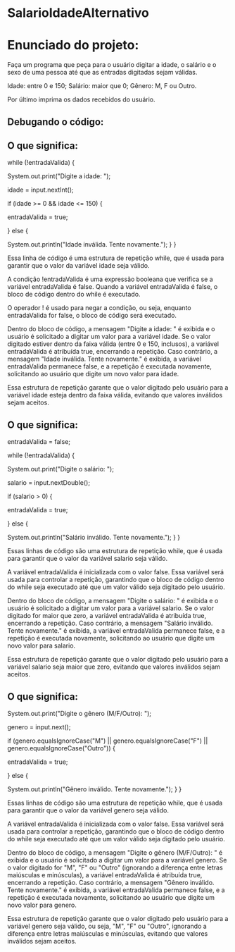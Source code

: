 # SalarioIdadeAlternativo

<h1>Enunciado do projeto:</h1>

Faça um programa que peça para o usuário digitar a idade, o salário e o sexo de uma pessoa até que as entradas digitadas sejam válidas.

Idade: entre 0 e 150; Salário: maior que 0; Gênero: M, F ou Outro.

Por último imprima os dados recebidos do usuário.

<h2>Debugando o código:</h2>

<h2>O que significa:</h2>

while (!entradaValida) {

System.out.print("Digite a idade: ");

idade = input.nextInt();

if (idade >= 0 && idade <= 150) {

entradaValida = true;

} else {

 System.out.println("Idade inválida. Tente novamente.");
 }
 }
 
 
 Essa linha de código é uma estrutura de repetição while, que é usada para garantir que o valor da variável idade seja válido.

A condição !entradaValida é uma expressão booleana que verifica se a variável entradaValida é false. Quando a variável entradaValida é false, o bloco de código dentro do while é executado.

O operador ! é usado para negar a condição, ou seja, enquanto entradaValida for false, o bloco de código será executado.

Dentro do bloco de código, a mensagem "Digite a idade: " é exibida e o usuário é solicitado a digitar um valor para a variável idade. Se o valor digitado estiver dentro da faixa válida (entre 0 e 150, inclusos), a variável entradaValida é atribuída true, encerrando a repetição. Caso contrário, a mensagem "Idade inválida. Tente novamente." é exibida, a variável entradaValida permanece false, e a repetição é executada novamente, solicitando ao usuário que digite um novo valor para idade.

Essa estrutura de repetição garante que o valor digitado pelo usuário para a variável idade esteja dentro da faixa válida, evitando que valores inválidos sejam aceitos.



<h2>O que significa:</h2>

entradaValida = false;

 while (!entradaValida) {
 
 System.out.print("Digite o salário: ");
            
 salario = input.nextDouble();
            
 if (salario > 0) {
            
 entradaValida = true;
                
 } else {
            
 System.out.println("Salário inválido. Tente novamente.");
 }
 }
 
 Essas linhas de código são uma estrutura de repetição while, que é usada para garantir que o valor da variável salario seja válido.

A variável entradaValida é inicializada com o valor false. Essa variável será usada para controlar a repetição, garantindo que o bloco de código dentro do while seja executado até que um valor válido seja digitado pelo usuário.

Dentro do bloco de código, a mensagem "Digite o salário: " é exibida e o usuário é solicitado a digitar um valor para a variável salario. Se o valor digitado for maior que zero, a variável entradaValida é atribuída true, encerrando a repetição. Caso contrário, a mensagem "Salário inválido. Tente novamente." é exibida, a variável entradaValida permanece false, e a repetição é executada novamente, solicitando ao usuário que digite um novo valor para salario.

Essa estrutura de repetição garante que o valor digitado pelo usuário para a variável salario seja maior que zero, evitando que valores inválidos sejam aceitos.


<h2>O que significa:</h2>

 System.out.print("Digite o gênero (M/F/Outro): ");
 
 genero = input.next();
            
 if (genero.equalsIgnoreCase("M") || genero.equalsIgnoreCase("F") || genero.equalsIgnoreCase("Outro")) {
            
 entradaValida = true;
                
 } else {
            
 System.out.println("Gênero inválido. Tente novamente.");
 }
 }
 
 
 Essas linhas de código são uma estrutura de repetição while, que é usada para garantir que o valor da variável genero seja válido.

A variável entradaValida é inicializada com o valor false. Essa variável será usada para controlar a repetição, garantindo que o bloco de código dentro do while seja executado até que um valor válido seja digitado pelo usuário.

Dentro do bloco de código, a mensagem "Digite o gênero (M/F/Outro): " é exibida e o usuário é solicitado a digitar um valor para a variável genero. Se o valor digitado for "M", "F" ou "Outro" (ignorando a diferença entre letras maiúsculas e minúsculas), a variável entradaValida é atribuída true, encerrando a repetição. Caso contrário, a mensagem "Gênero inválido. Tente novamente." é exibida, a variável entradaValida permanece false, e a repetição é executada novamente, solicitando ao usuário que digite um novo valor para genero.

Essa estrutura de repetição garante que o valor digitado pelo usuário para a variável genero seja válido, ou seja, "M", "F" ou "Outro", ignorando a diferença entre letras maiúsculas e minúsculas, evitando que valores inválidos sejam aceitos.


